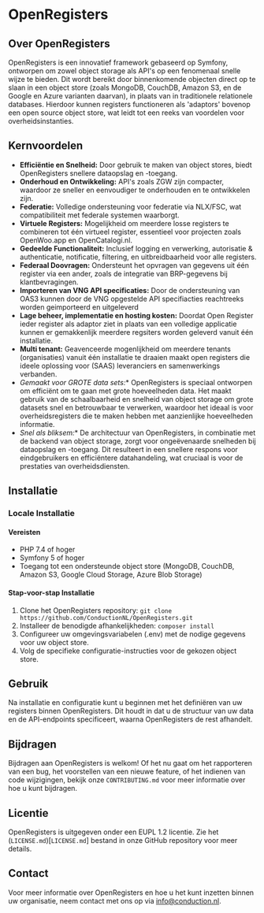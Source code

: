 # OpenRegisters

## Over OpenRegisters

OpenRegisters is een innovatief framework gebaseerd op Symfony, ontworpen om zowel object storage als API's op een fenomenaal snelle wijze te bieden. Dit wordt bereikt door binnenkomende objecten direct op te slaan in een object store (zoals MongoDB, CouchDB, Amazon S3, en de Google en Azure varianten daarvan), in plaats van in traditionele relationele databases. Hierdoor kunnen registers functioneren als 'adaptors' bovenop een open source object store, wat leidt tot een reeks van voordelen voor overheidsinstanties.

## Kernvoordelen

- **Efficiëntie en Snelheid:** Door gebruik te maken van object stores, biedt OpenRegisters snellere dataopslag en -toegang.
- **Onderhoud en Ontwikkeling:** API's zoals ZGW zijn compacter, waardoor ze sneller en eenvoudiger te onderhouden en te ontwikkelen zijn.
- **Federatie:** Volledige ondersteuning voor federatie via NLX/FSC, wat compatibiliteit met federale systemen waarborgt.
- **Virtuele Registers:** Mogelijkheid om meerdere losse registers te combineren tot één virtueel register, essentieel voor projecten zoals OpenWoo.app en OpenCatalogi.nl.
- **Gedeelde Functionaliteit:** Inclusief logging en verwerking, autorisatie & authenticatie, notificatie, filtering, en uitbreidbaarheid voor alle registers.
- **Federaal Doovragen:** Ondersteunt het opvragen van gegevens uit één register via een ander, zoals de integratie van BRP-gegevens bij klantbevragingen.
- **Importeren van VNG API specificaties:** Door de ondersteuning van OAS3 kunnen door de VNG opgestelde API specifiacties reachtreeks worden geimporteerd en uitgeleverd 
- **Lage beheer, implementatie en hosting kosten:** Doordat Open Register ieder register als adaptor ziet in plaats van een volledige applicatie kunnen er gemakkenlijk meerdere regsiters worden geleverd vanuit één installatie.  
- **Multi tenant:** Geavenceerde mogenlijkheid om meerdere tenants (organisaties) vanuit één installatie te draaien maakt open registers die ideele oplossing voor (SAAS) leveranciers en samenwerkings verbanden. 
- *Gemaakt voor GROTE data sets:** OpenRegisters is speciaal ontworpen om efficiënt om te gaan met grote hoeveelheden data. Het maakt gebruik van de schaalbaarheid en snelheid van object storage om grote datasets snel en betrouwbaar te verwerken, waardoor het ideaal is voor overheidsregisters die te maken hebben met aanzienlijke hoeveelheden informatie.
- *Snel als bliksem:** De architectuur van OpenRegisters, in combinatie met de backend van object storage, zorgt voor ongeëvenaarde snelheden bij dataopslag en -toegang. Dit resulteert in een snellere respons voor eindgebruikers en efficiëntere datahandeling, wat cruciaal is voor de prestaties van overheidsdiensten.

## Installatie

### Locale Installatie
#### Vereisten

- PHP 7.4 of hoger
- Symfony 5 of hoger
- Toegang tot een ondersteunde object store (MongoDB, CouchDB, Amazon S3, Google Cloud Storage, Azure Blob Storage)

#### Stap-voor-stap Installatie

1. Clone het OpenRegisters repository: `git clone https://github.com/ConductionNL/OpenRegisters.git`
2. Installeer de benodigde afhankelijkheden: `composer install`
3. Configureer uw omgevingsvariabelen (.env) met de nodige gegevens voor uw object store.
4. Volg de specifieke configuratie-instructies voor de gekozen object store.

## Gebruik

Na installatie en configuratie kunt u beginnen met het definiëren van uw registers binnen OpenRegisters. Dit houdt in dat u de structuur van uw data en de API-endpoints specificeert, waarna OpenRegisters de rest afhandelt.

## Bijdragen

Bijdragen aan OpenRegisters is welkom! Of het nu gaat om het rapporteren van een bug, het voorstellen van een nieuwe feature, of het indienen van code wijzigingen, bekijk onze `CONTRIBUTING.md` voor meer informatie over hoe u kunt bijdragen.

## Licentie

OpenRegisters is uitgegeven onder een EUPL 1.2 licentie. Zie het (`LICENSE.md`)[`LICENSE.md`] bestand in onze GitHub repository voor meer details.

## Contact

Voor meer informatie over OpenRegisters en hoe u het kunt inzetten binnen uw organisatie, neem contact met ons op via info@conduction.nl.

